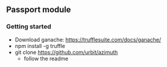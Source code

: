 ## Passport module

### Getting started

- Download ganache: https://trufflesuite.com/docs/ganache/
- npm install -g truffle
- git clone https://github.com/urbit/azimuth
  - follow the readme


